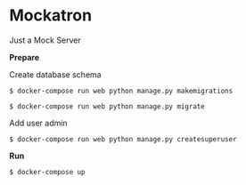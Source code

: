 # Mockatron
Just a Mock Server

**Prepare**

Create database schema

`$ docker-compose run web python manage.py makemigrations`

`$ docker-compose run web python manage.py migrate`

Add user admin

`$ docker-compose run web python manage.py createsuperuser`

**Run**

`$ docker-compose up`
